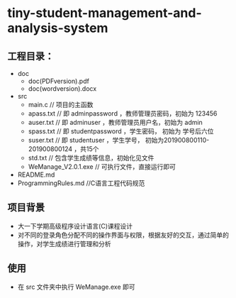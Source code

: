 # tiny-student-management-and-analysis-system

## 工程目录：  
- doc
  - doc(PDFversion).pdf
  - doc(wordversion).docx
- src
  - main.c              // 项目的主函数
  - apass.txt           // 即 adminpassword ，教师管理员密码，初始为 123456
  - auser.txt           // 即 adminuser ，教师管理员用户名，初始为 admin
  - spass.txt           // 即 studentpassword ，学生密码， 初始为 学号后六位
  - suser.txt           // 即 studentuser ，学生学号， 初始为201900800110-201900800124 ，共15个
  - std.txt             // 包含学生成绩等信息，初始化见文件
  - WeManage_V2.0.1.exe // 可执行文件，直接运行即可
- README.md
- ProgrammingRules.md   //C语言工程代码规范

## 项目背景
- 大一下学期高级程序设计语言(C)课程设计   
- 对不同的登录角色分配不同的操作界面与权限，根据友好的交互，通过简单的操作，对学生成绩进行管理和分析   

## 使用
- 在 src 文件夹中执行 WeManage.exe 即可  
